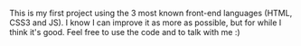 This is my first project using the 3 most known front-end languages (HTML, CSS3 and JS).
I know I can improve it as more as possible, but for while I think it's good.
Feel free to use the code and to talk with me :)
